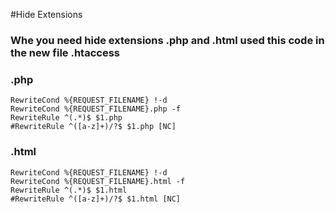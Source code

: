 #Hide Extensions 
### Whe you need hide extensions .php and .html used this code in the new file .htaccess

### .php

```
RewriteCond %{REQUEST_FILENAME} !-d
RewriteCond %{REQUEST_FILENAME}.php -f
RewriteRule ^(.*)$ $1.php
#RewriteRule ^([a-z]+)/?$ $1.php [NC]
```

### .html

```
RewriteCond %{REQUEST_FILENAME} !-d
RewriteCond %{REQUEST_FILENAME}.html -f
RewriteRule ^(.*)$ $1.html
#RewriteRule ^([a-z]+)/?$ $1.html [NC]
```
